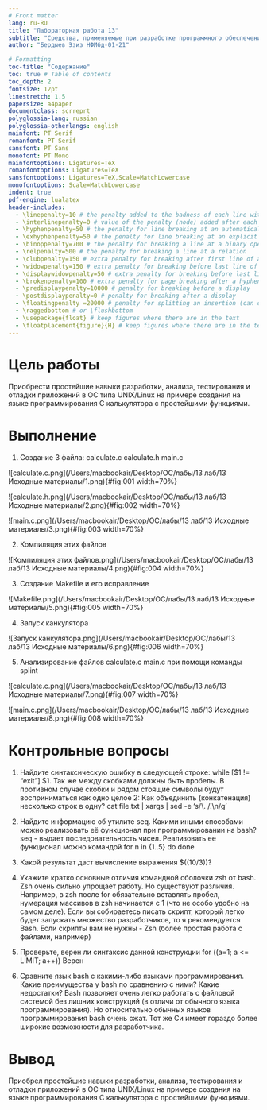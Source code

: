 ```yaml
---
# Front matter
lang: ru-RU
title: "Лабораторная работа 13"
subtitle: "Средства, применяемые при разработке программного обеспечения в ОС типа UNIX/Linux"
author: "Бердыев Эзиз НФИбд-01-21"

# Formatting
toc-title: "Содержание"
toc: true # Table of contents
toc_depth: 2
fontsize: 12pt
linestretch: 1.5
papersize: a4paper
documentclass: scrreprt
polyglossia-lang: russian
polyglossia-otherlangs: english
mainfont: PT Serif
romanfont: PT Serif
sansfont: PT Sans
monofont: PT Mono
mainfontoptions: Ligatures=TeX
romanfontoptions: Ligatures=TeX
sansfontoptions: Ligatures=TeX,Scale=MatchLowercase
monofontoptions: Scale=MatchLowercase
indent: true
pdf-engine: lualatex
header-includes:
  - \linepenalty=10 # the penalty added to the badness of each line within a paragraph (no associated penalty node) Increasing the value makes tex try to have fewer lines in the paragraph.
  - \interlinepenalty=0 # value of the penalty (node) added after each line of a paragraph.
  - \hyphenpenalty=50 # the penalty for line breaking at an automatically inserted hyphen
  - \exhyphenpenalty=50 # the penalty for line breaking at an explicit hyphen
  - \binoppenalty=700 # the penalty for breaking a line at a binary operator
  - \relpenalty=500 # the penalty for breaking a line at a relation
  - \clubpenalty=150 # extra penalty for breaking after first line of a paragraph
  - \widowpenalty=150 # extra penalty for breaking before last line of a paragraph
  - \displaywidowpenalty=50 # extra penalty for breaking before last line before a display math
  - \brokenpenalty=100 # extra penalty for page breaking after a hyphenated line
  - \predisplaypenalty=10000 # penalty for breaking before a display
  - \postdisplaypenalty=0 # penalty for breaking after a display
  - \floatingpenalty =20000 # penalty for splitting an insertion (can only be split footnote in standard LaTeX)
  - \raggedbottom # or \flushbottom
  - \usepackage{float} # keep figures where there are in the text
  - \floatplacement{figure}{H} # keep figures where there are in the text
---
```


# Цель работы
Приобрести простейшие навыки разработки, анализа, тестирования и отладки приложений в ОС типа UNIX/Linux на примере создания на языке программирования С калькулятора с простейшими функциями.

# Выполнение

1. Создание 3 файла: calculate.c calculate.h main.c

![calculate.c.png](/Users/macbookair/Desktop/ОС/лабы/13 лаб/13 Исходные материалы/1.png){#fig:001 width=70%}

![calculate.h.png](/Users/macbookair/Desktop/ОС/лабы/13 лаб/13 Исходные материалы/2.png){#fig:002 width=70%}

![main.c.png](/Users/macbookair/Desktop/ОС/лабы/13 лаб/13 Исходные материалы/3.png){#fig:003 width=70%}

2. Компиляция этих файлов

![Компиляция этих файлов.png](/Users/macbookair/Desktop/ОС/лабы/13 лаб/13 Исходные материалы/4.png){#fig:004 width=70%}

3. Создание Makefile и его исправление

![Makefile.png](/Users/macbookair/Desktop/ОС/лабы/13 лаб/13 Исходные материалы/5.png){#fig:005 width=70%}

4. Запуск канкулятора

![Запуск канкулятора.png](/Users/macbookair/Desktop/ОС/лабы/13 лаб/13 Исходные материалы/6.png){#fig:006 width=70%}

5. Анализирование файлов calculate.c main.c при помощи команды splint

![calculate.c.png](/Users/macbookair/Desktop/ОС/лабы/13 лаб/13 Исходные материалы/7.png){#fig:007 width=70%}

![main.c.png](/Users/macbookair/Desktop/ОС/лабы/13 лаб/13 Исходные материалы/8.png){#fig:008 width=70%}

# Контрольные вопросы

1. Найдите синтаксическую ошибку в следующей строке: while \[$1 != “exit”\] $1\. Так же между скобками должны быть пробелы. В противном случае скобки и рядом стоящие символы будут восприниматься как одно целое 2: Как объединить (конкатенация) несколько строк в одну? cat file.txt | xargs | sed -e ‘s/\\. /.\\n/g’

3. Найдите информацию об утилите seq. Какими иными способами можно реализовать её функционал при программировании на bash? seq - выдает последовательность чисел. Реализовать ее функционал можно командой for n in {1..5} do done

4. Какой результат даст вычисление выражения $((10/3))?  
 
5. Укажите кратко основные отличия командной оболочки zsh от bash. Zsh очень сильно упрощает работу. Но существуют различия. Например, в zsh после for обязательно вставлять пробел, нумерация массивов в zsh начинается с 1 (что не особо удобно на самом деле). Если вы собираетесь писать скрипт, который легко будет запускать множество разработчиков, то я рекомендуется Bash. Если скрипты вам не нужны - Zsh (более простая работа с файлами, например)

6. Проверьте, верен ли синтаксис данной конструкции for ((a=1; a <= LIMIT; a++)) Верен

7. Сравните язык bash с какими-либо языками программирования. Какие преимущества у bash по сравнению с ними? Какие недостатки? Bash позволяет очень легко работать с файловой системой без лишних конструкций (в отличи от обычного языка программирования). Но относительно обычных языков программирования bash очень сжат. Тот же Си имеет гораздо более широкие возможности для разработчика.

# Вывод
Приобрел простейшие навыки разработки, анализа, тестирования и отладки приложений в ОС типа UNIX/Linux на примере создания на языке программирования С калькулятора с простейшими функциями.
